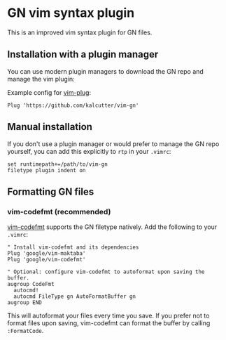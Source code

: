 # GN vim syntax plugin

This is an improved vim syntax plugin for GN files.

## Installation with a plugin manager

You can use modern plugin managers to download the GN repo and manage the vim
plugin:

Example config for [vim-plug](https://github.com/junegunn/vim-plug):

```vim
Plug 'https://github.com/kalcutter/vim-gn'
```

## Manual installation

If you don't use a plugin manager or would prefer to manage the GN repo
yourself, you can add this explicitly to `rtp` in your `.vimrc`:

```vim
set runtimepath+=/path/to/vim-gn
filetype plugin indent on
```

## Formatting GN files

### vim-codefmt (recommended)

[vim-codefmt](https://github.com/google/vim-codefmt) supports the GN filetype
natively. Add the following to your `.vimrc`:

```vim
" Install vim-codefmt and its dependencies
Plug 'google/vim-maktaba'
Plug 'google/vim-codefmt'

" Optional: configure vim-codefmt to autoformat upon saving the buffer.
augroup CodeFmt
  autocmd!
  autocmd FileType gn AutoFormatBuffer gn
augroup END
```

This will autoformat your files every time you save. If you prefer not to format
files upon saving, vim-codefmt can format the buffer by calling `:FormatCode`.
